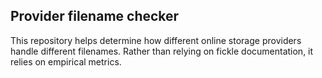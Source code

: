 ## Provider filename checker

This repository helps determine how different online storage providers handle different filenames. Rather than relying 
on fickle documentation, it relies on empirical metrics.
